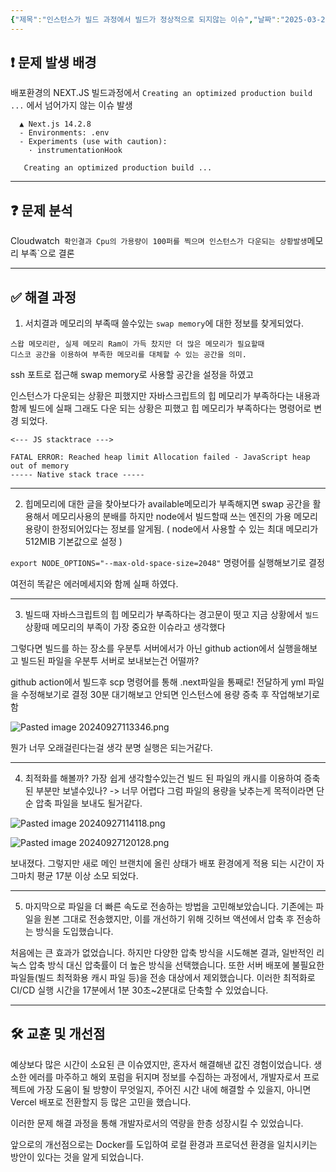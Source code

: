 ```yaml
---
{"제목":"인스턴스가 빌드 과정에서 빌드가 정상적으로 되지않는 이슈","날짜":"2025-03-22","tags":["NextJS","AWS","Deploy","Issue"],"dg-publish":true,"permalink":"/v2/이슈/인스턴스가 빌드 과정에서 빌드가 정상적으로 되지않는 이슈/","dgPassFrontmatter":true}
---
```


## ❗ **문제 발생 배경** 

배포환경의 NEXT.JS 빌드과정에서 `Creating an optimized production build ...` 에서 넘어가지 않는 이슈 발생 

```
  ▲ Next.js 14.2.8
  - Environments: .env
  - Experiments (use with caution):
    · instrumentationHook

   Creating an optimized production build ...
```

---
## ❓ **문제 분석** 

Cloudwatch` 확인결과 Cpu의 가용량이 100퍼를 찍으며 인스턴스가 다운되는 상황발생`메모리 부족`으로 결론

---
## ✅ **해결 과정** 

1. 서치결과 메모리의 부족때 쓸수있는 `swap memory`에 대한 정보를 찾게되었다.

```
스왑 메모리란, 실제 메모리 Ram이 가득 찼지만 더 많은 메모리가 필요할때 
디스코 공간을 이용하여 부족한 메모리를 대체할 수 있는 공간을 의미.
```

ssh 포트로 접근해 swap memory로 사용할 공간을 설정을 하였고 

인스턴스가 다운되는 상황은 피했지만 자바스크립트의 힙 메모리가 부족하다는 내용과 함께 빌드에 실패 그래도 다운 되는 상황은 피했고 힙 메모리가 부족하다는 명령어로 변경 되었다.

```exe
<--- JS stacktrace --->

FATAL ERROR: Reached heap limit Allocation failed - JavaScript heap out of memory
----- Native stack trace -----
```

----

2. 힙메모리에 대한 글을 찾아보다가 available메모리가 부족해지면 swap 공간을 활용해서 메모리사용의 분배를 하지만 node에서 빌드할때 쓰는 엔진의 가용 메모리 용량이 한정되어있다는 정보를 알게됨. ( node에서 사용할 수 있는 최대 메모리가 512MIB 기본값으로 설정 )

`export NODE_OPTIONS="--max-old-space-size=2048"` 명령어를 실행해보기로 결정

여전히 똑같은 에러메세지와 함께 실패 하였다.

----

3. 빌드때 자바스크립트의 힙 메모리가 부족하다는 경고문이 떳고 지금 상황에서 `빌드`상황때 메모리의 부족이 가장 중요한 이슈라고 생각했다

그렇다면 빌드를 하는 장소를 우분투 서버에서가 아닌 github action에서 실행을해보고 빌드된 파일을 우분투 서버로 보내보는건 어떨까?

github action에서 빌드후 scp 명령어를 통해 .next파일을 통째로! 전달하게 yml 파일을 수정해보기로 결정
30분 대기해보고 안되면 인스턴스에 용량 증축 후 작업해보기로 함


![Pasted image 20240927113346.png](/img/user/%EC%9C%A0%ED%8B%B8%EB%A6%AC%ED%8B%B0/%EA%B0%9C%EB%B0%9C%EC%9E%90%EB%A3%8C%EC%82%AC%EC%A7%84/%EA%B0%9C%EB%B0%9C%EC%9E%90%EB%A3%8C%EC%82%AC%EC%A7%84/Pasted%20image%2020240927113346.png)

뭔가 너무 오래걸린다는걸 생각 분명 실행은 되는거같다.

----

4. 최적화를 해볼까? 가장 쉽게 생각할수있는건 빌드 된 파일의 캐시를 이용하여 증축된 부분만 보낼수있나? -> 너무 어렵다
그럼 파일의 용량을 낮추는게 목적이라면 단순 압축 파일을 보내도 될거같다.


![Pasted image 20240927114118.png](/img/user/%EC%9C%A0%ED%8B%B8%EB%A6%AC%ED%8B%B0/%EA%B0%9C%EB%B0%9C%EC%9E%90%EB%A3%8C%EC%82%AC%EC%A7%84/%EA%B0%9C%EB%B0%9C%EC%9E%90%EB%A3%8C%EC%82%AC%EC%A7%84/Pasted%20image%2020240927114118.png)

![Pasted image 20240927120128.png](/img/user/%EC%9C%A0%ED%8B%B8%EB%A6%AC%ED%8B%B0/%EA%B0%9C%EB%B0%9C%EC%9E%90%EB%A3%8C%EC%82%AC%EC%A7%84/%EA%B0%9C%EB%B0%9C%EC%9E%90%EB%A3%8C%EC%82%AC%EC%A7%84/Pasted%20image%2020240927120128.png)

보내졌다. 그렇지만 새로 메인 브랜치에 올린 상태가 배포 환경에게 적용 되는 시간이 자그마치 평균 17분 이상 소모 되었다.

---

5.  마지막으로 파일을 더 빠른 속도로 전송하는 방법을 고민해보았습니다. 기존에는 파일을 원본 그대로 전송했지만, 이를 개선하기 위해 깃허브 액션에서 압축 후 전송하는 방식을 도입했습니다.

처음에는 큰 효과가 없었습니다. 하지만 다양한 압축 방식을 시도해본 결과, 일반적인 리눅스 압축 방식 대신 압축률이 더 높은 방식을 선택했습니다. 또한 서버 배포에 불필요한 파일들(빌드 최적화용 캐시 파일 등)을 전송 대상에서 제외했습니다. 이러한 최적화로 CI/CD 실행 시간을 17분에서 1분 30초~2분대로 단축할 수 있었습니다.

---
## 🛠️ **교훈 및 개선점**

예상보다 많은 시간이 소요된 큰 이슈였지만, 혼자서 해결해낸 값진 경험이었습니다. 생소한 에러를 마주하고 해외 포럼을 뒤지며 정보를 수집하는 과정에서, 개발자로서 프로젝트에 가장 도움이 될 방향이 무엇일지, 주어진 시간 내에 해결할 수 있을지, 아니면 Vercel 배포로 전환할지 등 많은 고민을 했습니다.

이러한 문제 해결 과정을 통해 개발자로서의 역량을 한층 성장시킬 수 있었습니다.

앞으로의 개선점으로는 Docker를 도입하여 로컬 환경과 프로덕션 환경을 일치시키는 방안이 있다는 것을 알게 되었습니다.